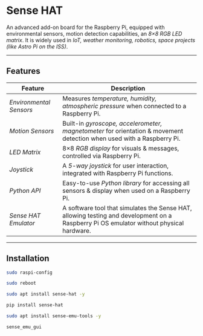 # Sense HAT 

An advanced add-on board for the Raspberry Pi, equipped with environmental sensors, motion detection capabilities, an *8×8 RGB LED matrix*. It is widely used in *IoT, weather monitoring, robotics, space projects (like Astro Pi on the ISS)*.  

---

## Features  

| Feature | Description |
|---------|------------|
| *Environmental Sensors* | Measures *temperature, humidity, atmospheric pressure* when connected to a Raspberry Pi. |
| *Motion Sensors* | Built-in *gyroscope, accelerometer, magnetometer* for orientation & movement detection when used with a Raspberry Pi. |
| *LED Matrix* | 8×8 *RGB display* for visuals & messages, controlled via Raspberry Pi. |
| *Joystick* | A *5-way joystick* for user interaction, integrated with Raspberry Pi functions. |
| *Python API* | Easy-to-use *Python library* for accessing all sensors & display when used on a Raspberry Pi. |
| *Sense HAT Emulator* | A software tool that simulates the Sense HAT, allowing testing and development on a Raspberry Pi OS emulator without physical hardware. |

---

## Installation  
```bash
sudo raspi-config
```
```bash
sudo reboot
```
```bash
sudo apt install sense-hat -y
```
```bash
pip install sense-hat
```
```bash
sudo apt install sense-emu-tools -y
```
```bash
sense_emu_gui
```
